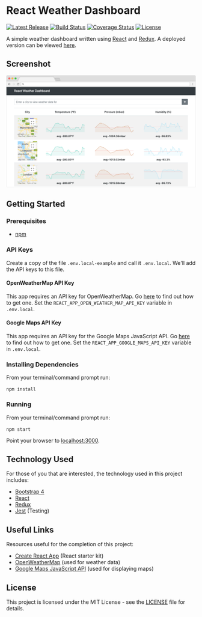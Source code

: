 # React Weather Dashboard

[![Latest Release](https://img.shields.io/github/release/vanillaSlice/ReactWeatherDashboard.svg)](https://github.com/vanillaSlice/ReactWeatherDashboard/releases/latest)
[![Build Status](https://img.shields.io/travis/vanillaSlice/ReactWeatherDashboard/master.svg)](https://travis-ci.org/vanillaSlice/ReactWeatherDashboard)
[![Coverage Status](https://img.shields.io/coveralls/github/vanillaSlice/ReactWeatherDashboard/master.svg)](https://coveralls.io/github/vanillaSlice/ReactWeatherDashboard?branch=master)
[![License](https://img.shields.io/github/license/vanillaSlice/ReactWeatherDashboard.svg)](LICENSE)

A simple weather dashboard written using [React](https://reactjs.org/) and [Redux](https://redux.js.org/).
A deployed version can be viewed [here](http://reactweatherdashboard.mikelowe.xyz/).

## Screenshot

![Screenshot](/images/screenshot-1.png)

## Getting Started

### Prerequisites

* [npm](https://www.npmjs.com/)

### API Keys

Create a copy of the file `.env.local-example` and call it `.env.local`. We'll add the API keys to this file.

#### OpenWeatherMap API Key

This app requires an API key for OpenWeatherMap. Go [here](https://openweathermap.org/) to find out how to get one.
Set the `REACT_APP_OPEN_WEATHER_MAP_API_KEY` variable in `.env.local`.

#### Google Maps API Key

This app requires an API key for the Google Maps JavaScript API. Go
[here](https://developers.google.com/maps/documentation/javascript/get-api-key) to find out how to get one.
Set the `REACT_APP_GOOGLE_MAPS_API_KEY` variable in `.env.local`.

### Installing Dependencies

From your terminal/command prompt run:

```
npm install
```

### Running

From your terminal/command prompt run:

```
npm start
```

Point your browser to [localhost:3000](http://localhost:3000).

## Technology Used

For those of you that are interested, the technology used in this project includes:

* [Bootstrap 4](https://getbootstrap.com/docs/4.0/getting-started/introduction/)
* [React](https://reactjs.org/)
* [Redux](https://redux.js.org/)
* [Jest](https://jestjs.io/) (Testing)

## Useful Links

Resources useful for the completion of this project:

* [Create React App](https://github.com/facebook/create-react-app) (React starter kit)
* [OpenWeatherMap](https://openweathermap.org/) (used for weather data)
* [Google Maps JavaScript API](https://developers.google.com/maps/documentation/javascript/get-api-key)
(used for displaying maps)

## License

This project is licensed under the MIT License - see the [LICENSE](LICENSE) file for details.
